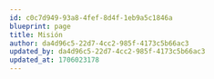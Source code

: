 ```yaml
---
id: c0c7d949-93a8-4fef-8d4f-1eb9a5c1846a
blueprint: page
title: Misión
author: da4d96c5-22d7-4cc2-985f-4173c5b66ac3
updated_by: da4d96c5-22d7-4cc2-985f-4173c5b66ac3
updated_at: 1706023178
---
```

